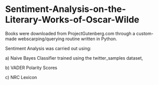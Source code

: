 # Sentiment-Analysis-on-the-Literary-Works-of-Oscar-Wilde

Books were downloaded from ProjectGutenberg.com through a custom-made webscarping/querying routine written in Python.

Sentiment Analysis was carried out using:

a) Naive Bayes Classifier trained using the twitter_samples dataset, 

b) VADER Polarity Scores

c) NRC Lexicon
